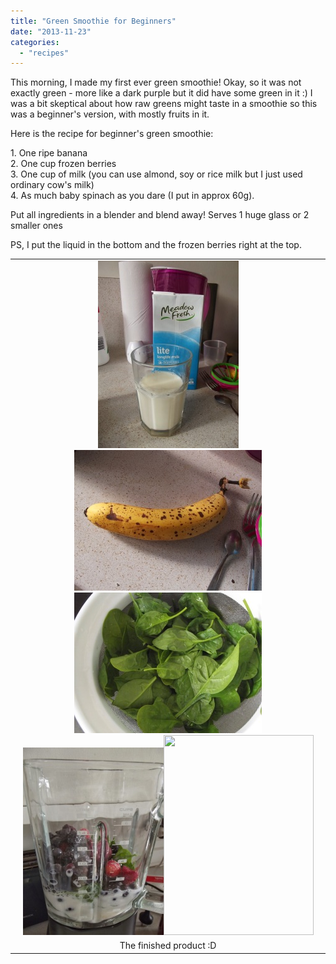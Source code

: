 ```yaml
---
title: "Green Smoothie for Beginners"
date: "2013-11-23"
categories: 
  - "recipes"
---
```


This morning, I made my first ever green smoothie! Okay, so it was not exactly green - more like a dark purple but it did have some green in it :) I was a bit skeptical about how raw greens might taste in a smoothie so this was a beginner's version, with mostly fruits in it.  
  
Here is the recipe for beginner's green smoothie:  
  
1\. One ripe banana  
2\. One cup frozen berries  
3\. One cup of milk (you can use almond, soy or rice milk but I just used ordinary cow's milk)  
4\. As much baby spinach as you dare (I put in approx 60g).  
  
Put all ingredients in a blender and blend away! Serves 1 huge glass or 2 smaller ones  
  
PS, I put the liquid in the bottom and the frozen berries right at the top.  
  

<table align="center" cellpadding="0" cellspacing="0" class="tr-caption-container" style="margin-left:auto;margin-right:auto;text-align:center;"><tbody><tr><td style="text-align:center;"><a href="https://shalveena.files.wordpress.com/2013/11/2a7d1-dscf5900.jpg" style="margin-left:auto;margin-right:auto;"><img border="0" src="images/aa406-dscf5901.jpg" style="margin-left:auto;margin-right:auto;"><img border="0" src="images/22f4c-dscf5902.jpg" style="margin-left:auto;margin-right:auto;"><img border="0" src="images/19992-dscf5903.jpg" style="margin-left:auto;margin-right:auto;"><img border="0" src="images/3fc22-dscf5904.jpg" style="margin-left:auto;margin-right:auto;"><img border="0" src="https://shalveena.files.wordpress.com/2013/11/3fc22-dscf5904.jpg?w=225" height="320" width="240"></a></td></tr><tr><td class="tr-caption" style="text-align:center;">The finished product :D</td></tr></tbody></table>
